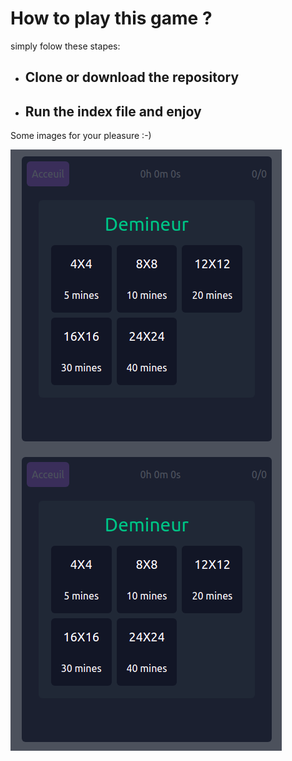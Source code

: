 # How to play this game ?

simply folow these stapes:

- ## Clone or download the repository

- ## Run the index file and enjoy

Some images for your pleasure :-)

<img src="Capture d’écran du 2022-01-07 20-00-19.png"           
    style="float: left; margin-right: 10px;" 
 />

<img src="Capture d’écran du 2022-01-07 20-00-19.png"
    alt="Markdown Monster icon"
    style="float: left; margin-right: 10px;"  />
